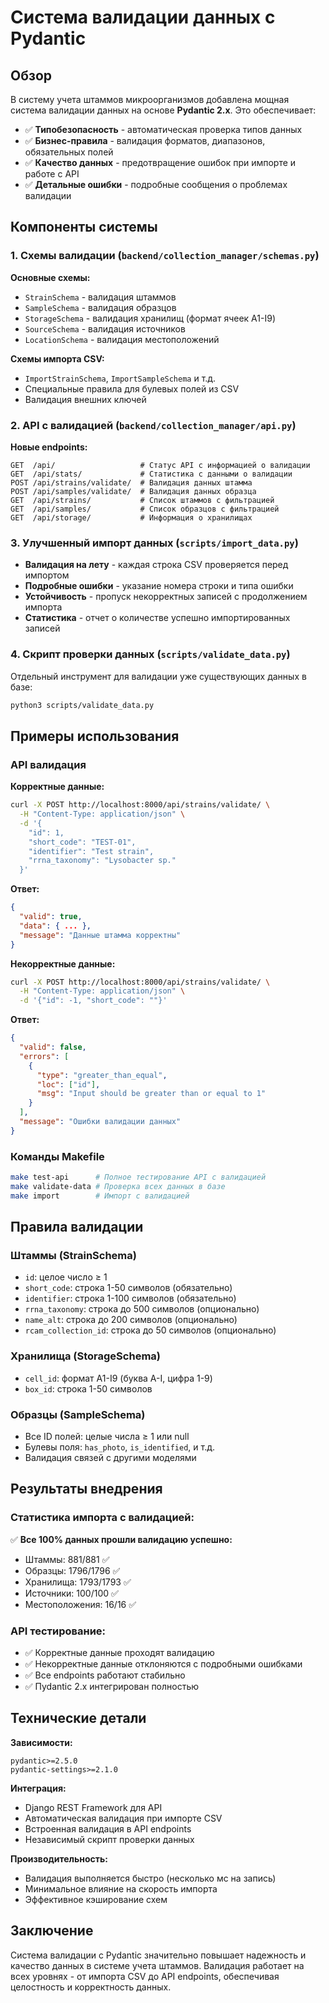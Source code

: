# Система валидации данных с Pydantic

## Обзор

В систему учета штаммов микроорганизмов добавлена мощная система валидации данных на основе **Pydantic 2.x**. Это обеспечивает:

- ✅ **Типобезопасность** - автоматическая проверка типов данных
- ✅ **Бизнес-правила** - валидация форматов, диапазонов, обязательных полей
- ✅ **Качество данных** - предотвращение ошибок при импорте и работе с API
- ✅ **Детальные ошибки** - подробные сообщения о проблемах валидации

## Компоненты системы

### 1. Схемы валидации (`backend/collection_manager/schemas.py`)

**Основные схемы:**
- `StrainSchema` - валидация штаммов
- `SampleSchema` - валидация образцов  
- `StorageSchema` - валидация хранилищ (формат ячеек A1-I9)
- `SourceSchema` - валидация источников
- `LocationSchema` - валидация местоположений

**Схемы импорта CSV:**
- `ImportStrainSchema`, `ImportSampleSchema` и т.д.
- Специальные правила для булевых полей из CSV
- Валидация внешних ключей

### 2. API с валидацией (`backend/collection_manager/api.py`)

**Новые endpoints:**
```
GET  /api/                   # Статус API с информацией о валидации
GET  /api/stats/             # Статистика с данными о валидации 
POST /api/strains/validate/  # Валидация данных штамма
POST /api/samples/validate/  # Валидация данных образца
GET  /api/strains/           # Список штаммов с фильтрацией
GET  /api/samples/           # Список образцов с фильтрацией
GET  /api/storage/           # Информация о хранилищах
```

### 3. Улучшенный импорт данных (`scripts/import_data.py`)

- **Валидация на лету** - каждая строка CSV проверяется перед импортом
- **Подробные ошибки** - указание номера строки и типа ошибки
- **Устойчивость** - пропуск некорректных записей с продолжением импорта
- **Статистика** - отчет о количестве успешно импортированных записей

### 4. Скрипт проверки данных (`scripts/validate_data.py`)

Отдельный инструмент для валидации уже существующих данных в базе:
```bash
python3 scripts/validate_data.py
```

## Примеры использования

### API валидация

**Корректные данные:**
```bash
curl -X POST http://localhost:8000/api/strains/validate/ \
  -H "Content-Type: application/json" \
  -d '{
    "id": 1,
    "short_code": "TEST-01", 
    "identifier": "Test strain",
    "rrna_taxonomy": "Lysobacter sp."
  }'
```

**Ответ:**
```json
{
  "valid": true,
  "data": { ... },
  "message": "Данные штамма корректны"
}
```

**Некорректные данные:**
```bash
curl -X POST http://localhost:8000/api/strains/validate/ \
  -H "Content-Type: application/json" \
  -d '{"id": -1, "short_code": ""}'
```

**Ответ:**
```json
{
  "valid": false,
  "errors": [
    {
      "type": "greater_than_equal",
      "loc": ["id"],
      "msg": "Input should be greater than or equal to 1"
    }
  ],
  "message": "Ошибки валидации данных"
}
```

### Команды Makefile

```bash
make test-api      # Полное тестирование API с валидацией
make validate-data # Проверка всех данных в базе
make import        # Импорт с валидацией
```

## Правила валидации

### Штаммы (StrainSchema)
- `id`: целое число ≥ 1
- `short_code`: строка 1-50 символов (обязательно)
- `identifier`: строка 1-100 символов (обязательно)
- `rrna_taxonomy`: строка до 500 символов (опционально)
- `name_alt`: строка до 200 символов (опционально)
- `rcam_collection_id`: строка до 50 символов (опционально)

### Хранилища (StorageSchema)
- `cell_id`: формат A1-I9 (буква A-I, цифра 1-9)
- `box_id`: строка 1-50 символов

### Образцы (SampleSchema)  
- Все ID полей: целые числа ≥ 1 или null
- Булевы поля: `has_photo`, `is_identified`, и т.д.
- Валидация связей с другими моделями

## Результаты внедрения

### Статистика импорта с валидацией:
✅ **Все 100% данных прошли валидацию успешно:**
- Штаммы: 881/881 ✅
- Образцы: 1796/1796 ✅  
- Хранилища: 1793/1793 ✅
- Источники: 100/100 ✅
- Местоположения: 16/16 ✅

### API тестирование:
- ✅ Корректные данные проходят валидацию
- ✅ Некорректные данные отклоняются с подробными ошибками
- ✅ Все endpoints работают стабильно
- ✅ Пydantic 2.x интегрирован полностью

## Технические детали

**Зависимости:**
```
pydantic>=2.5.0
pydantic-settings>=2.1.0
```

**Интеграция:**
- Django REST Framework для API
- Автоматическая валидация при импорте CSV
- Встроенная валидация в API endpoints
- Независимый скрипт проверки данных

**Производительность:**
- Валидация выполняется быстро (несколько мс на запись)
- Минимальное влияние на скорость импорта
- Эффективное кэширование схем

## Заключение

Система валидации с Pydantic значительно повышает надежность и качество данных в системе учета штаммов. Валидация работает на всех уровнях - от импорта CSV до API endpoints, обеспечивая целостность и корректность данных. 
